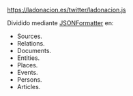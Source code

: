 https://ladonacion.es/twitter/ladonacion.js

Dividido mediante [JSONFormatter](https://jsonformatter.org/) en:

* Sources.
* Relations.
* Documents.
* Entities.
* Places.
* Events.
* Persons.
* Articles.  
